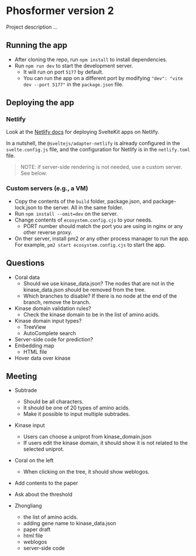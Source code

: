 # Phosformer version 2

Project description ...

## Running the app

- After cloning the repo, run `npm install` to install dependencies.
- Run `npm run dev` to start the development server. 
    - It will run on port `5177` by default.
    - You can run the app on a different port by modifying `"dev": "vite dev --port 5177"` in the `package.json` file.

## Deploying the app

### Netlify
Look at the [Netlify docs](https://docs.netlify.com/integrations/frameworks/sveltekit/#deployment) for deploying SvelteKit apps on Netlify.

In a nutshell, the `@sveltejs/adapter-netlify` is already configured in the `svelte.config.js` file, and the configuration for Netlify is in the `netlify.toml` file.

> NOTE: if server-side rendering is not needed, use a custom server. See below.

### Custom servers (e.g., a VM)
- Copy the contents of the `build` folder, package.json, and package-lock.json to the server. All in the same folder.
- Run `npm install --omit=dev` on the server.
- Change contents of `ecosystem.config.cjs` to your needs.
    - PORT number should match the port you are using in nginx or any other reverse proxy.
- On ther server, install pm2 or any other process manager to run the app. For example, `pm2 start ecosystem.config.cjs` to start the app.


## Questions

- Coral data
    - Should we use kinase_data.json? The nodes that are not in the kinase_data.json should be removed from the tree.
    - Which branches to disable? If there is no node at the end of the branch, remove the branch.
- Kinase domain validation rules?
    - Check the kinase domain to be in the list of amino acids.
- Kinase domain input types?
    - TreeView
    - AutoComplete search
- Server-side code for prediction?
- Embedding map
    - HTML file
- Hover data over kinase

## Meeting

- Subtrade 
    - Should be all characters. 
    - It should be one of 20 types of amino acids.
    - Make it possible to input multiple subtrades.
- Kinase input
    - Users can choose a uniprot from kinase_domain.json
    - If users edit the kinase domain, it should show it is not related to the selected uniprot.

- Coral on the left
    - When clicking on the tree, it should show weblogos.
- Add contents to the paper
- Ask about the threshold 

- Zhongliang
    - the list of amino acids.
    - adding gene name to kinase_data.json
    - paper draft
    - html file
    - weblogos
    - server-side code